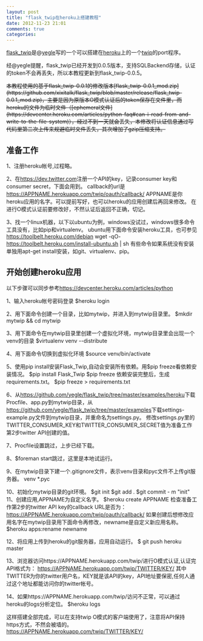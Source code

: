 ```yaml
---
layout: post
title: "flask_twip在heroku上搭建教程"
date: 2012-11-23 21:01
comments: true
categories: 
---
```


[flask_twip](https://github.com/yegle/flask_twip)是@[yegle](http://twitter.com/yegle)写的一个可以搭建在[heroku](http://www.heroku.com/)上的一个[twip](http://code.google.com/p/twip/)的port程序。

经@yegle提醒，flask_twip已经开发到0.0.5版本，支持SQLBackend存储，认证的token不会再丢失，所以本教程更新到flask_twip-0.0.5。

<del>
本教程使用的基于flask_twip-0.0.1的修改版本[flask_twip-0.0.1_mod.zip](https://github.com/xixitalk/flask_twip/blob/master/release/flask_twip-0.0.1_mod.zip)，主要是因为原版本O模式认证后的token保存在文件里，而heroku的文件为临时文件（[ephemeral文件](https://devcenter.heroku.com/articles/python-faq#can-i-read-from-and-write-to-the-file-system)），经过不到一天就会丢失，本修改将认证信息通过写代码里第二次上传来规避临时文件丢失，其次增加了gzip压缩支持。
</del>

准备工作
-

1、注册heroku帐号,过程略。 

2、在<https://dev.twitter.com>注册一个API的key，记录consumer key和consumer secret，下面会用到。 callback的url是
    https://APPNAME.herokuapp.com/twip/oauth/callback/
APPNAME是你heroku应用的名字。可以提前写好，也可以heroku的应用创建后再回来修改。 在进行O模式认证前要修改好，不然认证后返回不正确，切记。

3、找一个linux机器，以下以ubuntu为例，windows没试过，windows很多命令工具没有，比如pip和virtualenv。 ubuntu用下面命令安装heroku工具，也可参见<https://toolbelt.heroku.com/debian>
    wget -qO- https://toolbelt.heroku.com/install-ubuntu.sh | sh
有些命令如果系统没有安装单独用apt-get install安装，如git、virtualenv、pip。

开始创建heroku应用
-

以下步骤可以同步参考<https://devcenter.heroku.com/articles/python>

1、输入heroku帐号密码登录
    $heroku login
    
2、用下面命令创建一个目录，比如mytwip，并进入到mytwip目录里。
    $mkdir mytwip && cd mytwip 

3、用下面命令在mytwip目录里创建一个虚拟化环境，mytwip目录里会出现一个venv的目录 
    $virtualenv venv --distribute

4、用下面命令切换到虚拟化环境 
    $source venv/bin/activate

5、使用pip install安装Flask_Twip,自动会安装所有依赖。用$pip freeze看依赖安装情况。
    $pip install Flask_Twip
	$pip freeze
依赖安装完整后，生成requirements.txt。
	$pip freeze > requirements.txt

6、从<https://github.com/yegle/flask_twip/tree/master/examples/heroku>下载Procfile、app.py到mytwip目录，从<https://github.com/yegle/flask_twip/tree/master/examples>下载settings-example.py文件到mytwip目录，并重命名为settings.py。
修改settings.py里的TWITTER_CONSUMER_KEY和TWITTER_CONSUMER_SECRET值为准备工作第2步twitter API创建的值。

7、Procfile设置跳过，上步已经下载。

8、$foreman start跳过，这里是本地试运行。

9、在mytwip目录下建一个.gitignore文件，表示venv目录和pyc文件不上传git服务器。
    venv
    *.pyc

10、初始化mytwip目录的git环境。
    $git init $git add . 
    $git commit - m "init" 
11、创建应用,APPNAME为自定义名字。
    $heroku create APPNAME 
检查准备工作第2步的twitter API key的callback URL是否为：         
    https://APPNAME.herokuapp.com/twip/oauth/callback/
如果创建后想修改应用名字在mytwip目录用下面命令再修改，newname是自定义新应用名称。
    $heroku apps:rename newname

12、将应用上传到heroku的git服务器，应用自动运行。
    $ git push heroku master 

13、浏览器访问https://APPNAME.herokuapp.com/twip/进行O模式认证,认证完API格式为：
    https://APPNAME.herokuapp.com/twip/TWITTER/KEY/
其中TWITTER为你的twitter用户名，KEY就是该API的key，API地址要保密,任何人通过这个地址都能访问你的twitter帐号。

14、如果https://APPNAME.herokuapp.com/twip/访问不正常，可以通过heroku的logs分析定位。
	$heroku logs

这样搭建全部完成，可以在支持twip O模式的客户端使用了，注意将API保持https方式，不然会被墙的。
    https://APPNAME.herokuapp.com/twip/TWITTER/KEY/
